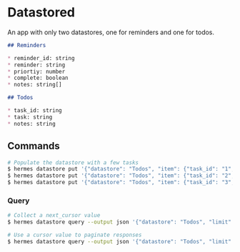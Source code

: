 # Datastored

An app with only two datastores, one for reminders and one for todos.

```markdown
## Reminders

* reminder_id: string
* reminder: string
* priortiy: number
* complete: boolean
* notes: string[]
```

```markdown
## Todos

* task_id: string
* task: string
* notes: string
```

## Commands

```bash
# Populate the datastore with a few tasks
$ hermes datastore put '{"datastore": "Todos", "item": {"task_id": "1", "task": "drink water", "notes": "or coffee"}}'
$ hermes datastore put '{"datastore": "Todos", "item": {"task_id": "2", "task": "take a walk", "notes": "somewhere outside"}}'
$ hermes datastore put '{"datastore": "Todos", "item": {"task_id": "3", "task": "write tests", "notes": "for coverage"}}'
```

### Query

```bash
# Collect a next_cursor value
$ hermes datastore query --output json '{"datastore": "Todos", "limit": 1}'

# Use a cursor value to paginate responses
$ hermes datastore query --output json '{"datastore": "Todos", "limit": 1, "cursor": "..."}'
```